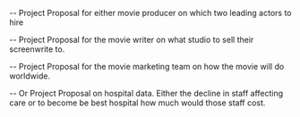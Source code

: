 -- Project Proposal for either movie producer on which two leading actors to hire

-- Project Proposal for the movie writer on what studio to sell their screenwrite to.

-- Project Proposal for the movie marketing team on how the movie will do worldwide.

-- Or Project Proposal on hospital data. Either the decline in staff affecting care or to become be best hospital how much would those staff cost.
